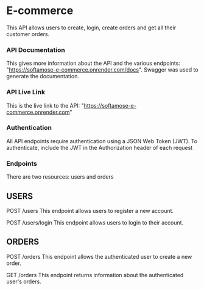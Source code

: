 # E-commerce

This API allows users to create, login, create orders and get all their customer orders.

### API Documentation

This gives more information about the API and the various endpoints: "https://softamose-e-commerce.onrender.com/docs". Swagger was used to generate the documentation.

### API Live Link

This is the live link to the API: "https://softamose-e-commerce.onrender.com"

### Authentication

All API endpoints require authentication using a JSON Web Token (JWT). To authenticate, include the JWT in the Authorization header of each request

### Endpoints

There are two resources: users and orders

## USERS

POST /users
This endpoint allows users to register a new account.

POST /users/login
This endpoint allows users to login to their account.


## ORDERS

POST /orders
This endpoint allows the authenticated user to create a new order.

GET /orders
This endpoint returns information about the authenticated user's orders.
